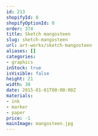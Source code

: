```yaml
---
id: 213
shopifyId: 0
shopifyOptionId: 0
order: 374
title: Sketch mangosteen
slug: sketch-mangosteen
url: art-works/sketch-mangosteen
aliases: []
categories:
- graphics
inStock: true
isVisible: false
height: 21
width: 30
date: 2015-01-01T00:00:00Z
materials:
- ink
- marker
- paper
price: -1
mainImage: mangosteen.jpg
---
```

